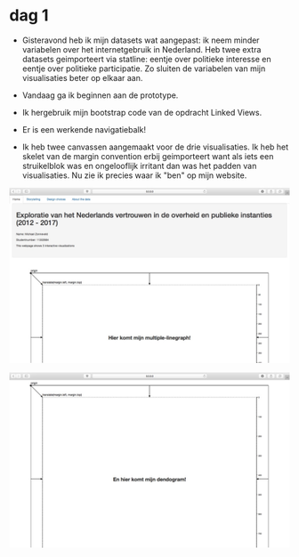 # dag 1

* Gisteravond heb ik mijn datasets wat aangepast: ik neem minder variabelen over het internetgebruik in Nederland. Heb twee extra datasets geimporteert via statline: eentje over politieke interesse en eentje over politieke participatie. Zo sluiten de variabelen van mijn visualisaties beter op elkaar aan.

* Vandaag ga ik beginnen aan de prototype.

* Ik hergebruik mijn bootstrap code van de opdracht Linked Views.

* Er is een werkende navigatiebalk!

* Ik heb twee canvassen aangemaakt voor de drie visualisaties. Ik heb het skelet van de margin convention erbij geimporteert want als iets een struikelblok was en ongelooflijk irritant dan was het padden van visualisaties. Nu zie ik precies waar ik "ben" op mijn website.

![](photo/image_3.jpg)

![](photo/image_4.jpg)
